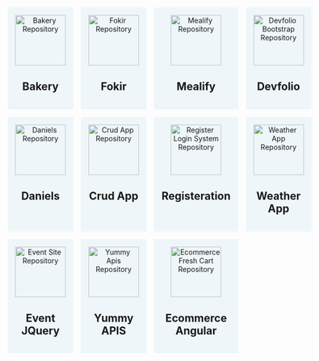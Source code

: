 <div class="grid-container" style="display: grid; grid-template-columns: repeat(4, 1fr); grid-gap: 15px;">
  <div class="grid-item" style="text-align: center; background-color: rgba(173, 216, 230, 0.2); padding: 15px;">
    <a href="https://github.com/Amany74/Bakery" style="display: block; text-decoration: none; color: inherit;">
      <img src="https://github.com/Amany74/Bakery/assets/67116029/9a3bd580-003e-4ced-ac4e-c4dd51d8ac53" alt="Bakery Repository" style="width: 100px; height: 100px;">
      <h2>Bakery</h2>
    </a>
  </div>
  <div class="grid-item" style="text-align: center; background-color: rgba(173, 216, 230, 0.2); padding: 15px;">
    <a href="https://github.com/Amany74/Fokir" style="display: block; text-decoration: none; color: inherit;">
      <img src="https://github.com/Amany74/Fokir/assets/67116029/fa730057-fd0e-479d-96cf-fd714dd47b6e" alt="Fokir Repository" style="width: 100px; height: 100px;">
      <h2>Fokir</h2>
    </a>
  </div>
  <div class="grid-item" style="text-align: center; background-color: rgba(173, 216, 230, 0.2); padding: 15px;">
    <a href="https://github.com/Amany74/Mealify" style="display: block; text-decoration: none; color: inherit;">
      <img src="https://github.com/Amany74/Mealify/assets/67116029/d1ddb5b8-c825-43f5-bbee-f87c788add1a" alt="Mealify Repository" style="width: 100px; height: 100px;">
      <h2>Mealify</h2>
    </a>
  </div>
  <div class="grid-item" style="text-align: center; background-color: rgba(173, 216, 230, 0.2); padding: 15px;">
    <a href="https://github.com/Amany74/Devfolio-Bootstrap" style="display: block; text-decoration: none; color: inherit;">
      <img src="https://github.com/Amany74/Devfolio-Bootstrap/assets/67116029/ec75c3d8-234f-4a6c-a7d3-0ad84d7b4f67" alt="Devfolio Bootstrap Repository" style="width: 100px; height: 100px;">
      <h2>Devfolio</h2>
    </a>
  </div>
  <div class="grid-item" style="text-align: center; background-color: rgba(173, 216, 230, 0.2); padding: 15px;">
    <a href="https://github.com/Amany74/Daniels" style="display: block; text-decoration: none; color: inherit;">
      <img src="https://github.com/Amany74/Daniels/assets/67116029/e5cbd5f2-0b7d-4d09-9c7e-5e4dffb76c47" alt="Daniels Repository" style="width: 100px; height: 100px;">
      <h2>Daniels</h2>
    </a>
  </div>
  <div class="grid-item" style="text-align: center; background-color: rgba(173, 216, 230, 0.2); padding: 15px;">
    <a href="https://github.com/Amany74/Products_List_Crud_App" style="display: block; text-decoration: none; color: inherit;">
      <img src="https://github.com/Amany74/Products_List_Crud_App/assets/67116029/e8f52de1-d7bc-460c-8dfb-eaa6d895858f" alt="Crud App Repository" style="width: 100px; height: 100px;">
      <h2>Crud App</h2>
    </a>
  </div>
  <div class="grid-item" style="text-align: center; background-color: rgba(173, 216, 230, 0.2); padding: 15px;">
    <a href="https://github.com/Amany74/RegisterLoginSystem" style="display: block; text-decoration: none; color: inherit;">
      <img src="https://github.com/Amany74/RegisterLoginSystem/assets/67116029/d4324767-260f-406f-b5b9-8174a3e70576" alt="Register Login System Repository" style="width: 100px; height: 100px;">
      <h2>Registeration</h2>
    </a>
  </div>
  <div class="grid-item" style="text-align: center; background-color: rgba(173, 216, 230, 0.2); padding: 15px;">
    <a href="https://github.com/Amany74/WeatherApp" style="display: block; text-decoration: none; color: inherit;">
      <img src="https://github.com/Amany74/WeatherApp/assets/67116029/dcac0734-e027-4a7a-8599-11a2658a9a77" alt="Weather App Repository" style="width: 100px; height: 100px;">
      <h2>Weather App</h2>
    </a>
  </div>
  <div class="grid-item" style="text-align: center; background-color: rgba(173, 216, 230, 0.2); padding: 15px;">
    <a href="https://github.com/Amany74/EventSite" style="display: block; text-decoration: none; color: inherit;">
      <img src="https://github.com/Amany74/EventSite/assets/67116029/83086626-794d-411e-b52c-79017f43a2e9" alt="Event Site Repository" style="width: 100px; height: 100px;">
      <h2>Event JQuery</h2>
    </a>
  </div>
  <div class="grid-item" style="text-align: center; background-color: rgba(173, 216, 230, 0.2); padding: 15px;">
    <a href="https://github.com/Amany74/Yummy" style="display: block; text-decoration: none; color: inherit;">
      <img src="https://github.com/Amany74/Yummy/assets/67116029/d4586877-bd17-4cf7-9847-4268ef6cce16" alt="Yummy Apis Repository" style="width: 100px; height: 100px;">
      <h2>Yummy APIS</h2>
    </a>
  </div>
  <div class="grid-item" style="text-align: center; background-color: rgba(173, 216, 230, 0.2); padding: 15px;">
    <a href="https://github.com/Amany74/FreshCart-Live" style="display: block; text-decoration: none; color: inherit;">
      <img src="https://github.com/Amany74/FreshCart-Live/assets/67116029/47830af6-4c72-40bc-a58d-6536ea4f5eec" alt="Ecommerce Fresh Cart Repository" style="width: 100px; height: 100px;">
      <h2>Ecommerce Angular</h2>
    </a>
  </div>
</div>
